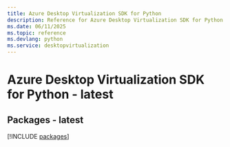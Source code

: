 ```yaml
---
title: Azure Desktop Virtualization SDK for Python
description: Reference for Azure Desktop Virtualization SDK for Python
ms.date: 06/11/2025
ms.topic: reference
ms.devlang: python
ms.service: desktopvirtualization
---
```

# Azure Desktop Virtualization SDK for Python - latest
## Packages - latest
[!INCLUDE [packages](desktop-virtualization-index.md)]